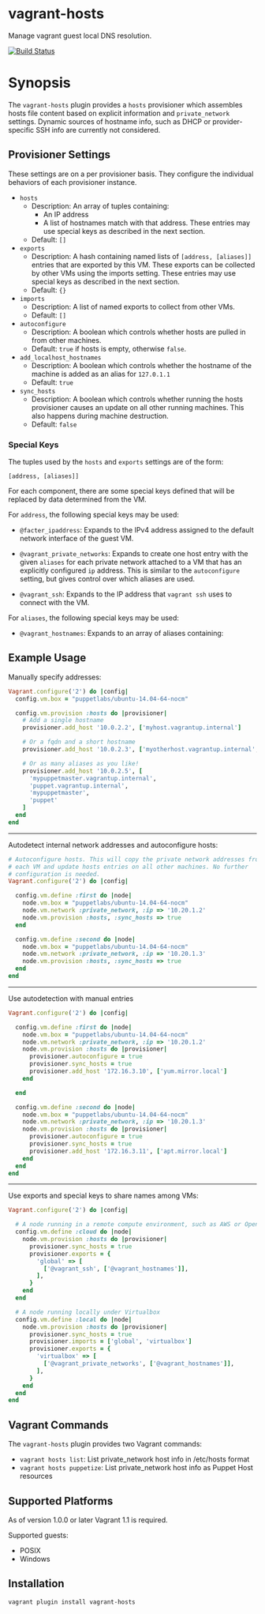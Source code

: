 vagrant-hosts
=============

Manage vagrant guest local DNS resolution.

[![Build Status](https://travis-ci.org/oscar-stack/vagrant-hosts.svg?branch=master)](https://travis-ci.org/oscar-stack/vagrant-hosts)

Synopsis
========

The `vagrant-hosts` plugin provides a `hosts` provisioner which assembles hosts file content based on explicit information and `private_network` settings. Dynamic sources of hostname info, such as DHCP or provider-specific SSH info are currently not considered.


Provisioner Settings
--------------------

These settings are on a per provisioner basis. They configure the individual
behaviors of each provisioner instance.

  * `hosts`
    * Description: An array of tuples containing:
      - An IP address
      - A list of hostnames match with that address.
      These entries may use special keys as described in the next section.
    * Default: `[]`
  * `exports`
    * Description: A hash containing named lists of `[address, [aliases]]`
      entries that are exported by this VM. These exports can be collected
      by other VMs using the imports setting. These entries may use special
      keys as described in the next section.
    * Default: `{}`
  * `imports`
    * Description: A list of named exports to collect from other VMs.
    * Default: `[]`
  * `autoconfigure`
    * Description: A boolean which controls whether hosts are pulled in from other machines.
    * Default: `true` if hosts is empty, otherwise `false`.
  * `add_localhost_hostnames`
    * Description: A boolean which controls whether the hostname of the machine is added as an alias for `127.0.1.1`
    * Default: `true`
  * `sync_hosts`
    * Description: A boolean which controls whether running the hosts provisioner causes an update on all other running machines.
      This also happens during machine destruction.
    * Default: `false`

### Special Keys

The tuples used by the `hosts` and `exports` settings are of the form:

    [address, [aliases]]

For each component, there are some special keys defined that will be replaced by
data determined from the VM.

For `address`, the following special keys may be used:

  - `@facter_ipaddress`: Expands to the IPv4 address assigned to the
    default network interface of the guest VM.

  - `@vagrant_private_networks`: Expands to create one host entry with the given
    `aliases` for each private network attached to a VM that has an explicitly
    configured `ip` address. This is similar to the `autoconfigure` setting, but
    gives control over which aliases are used.

  - `@vagrant_ssh`: Expands to the IP address that `vagrant ssh` uses to connect
    with the VM.

For `aliases`, the following special keys may be used:

  - `@vagrant_hostnames`: Expands to an array of aliases containing:
        <vm hostname> <first component of vm hostname> <vm name>


Example Usage
-------------

Manually specify addresses:

```ruby
Vagrant.configure('2') do |config|
  config.vm.box = "puppetlabs/ubuntu-14.04-64-nocm"

  config.vm.provision :hosts do |provisioner|
    # Add a single hostname
    provisioner.add_host '10.0.2.2', ['myhost.vagrantup.internal']

    # Or a fqdn and a short hostname
    provisioner.add_host '10.0.2.3', ['myotherhost.vagrantup.internal', 'myotherhost']

    # Or as many aliases as you like!
    provisioner.add_host '10.0.2.5', [
      'mypuppetmaster.vagrantup.internal',
      'puppet.vagrantup.internal',
      'mypuppetmaster',
      'puppet'
    ]
  end
end
```

- - -

Autodetect internal network addresses and autoconfigure hosts:

```ruby
# Autoconfigure hosts. This will copy the private network addresses from
# each VM and update hosts entries on all other machines. No further
# configuration is needed.
Vagrant.configure('2') do |config|

  config.vm.define :first do |node|
    node.vm.box = "puppetlabs/ubuntu-14.04-64-nocm"
    node.vm.network :private_network, :ip => '10.20.1.2'
    node.vm.provision :hosts, :sync_hosts => true
  end

  config.vm.define :second do |node|
    node.vm.box = "puppetlabs/ubuntu-14.04-64-nocm"
    node.vm.network :private_network, :ip => '10.20.1.3'
    node.vm.provision :hosts, :sync_hosts => true
  end
end
```

- - -

Use autodetection with manual entries

```ruby
Vagrant.configure('2') do |config|

  config.vm.define :first do |node|
    node.vm.box = "puppetlabs/ubuntu-14.04-64-nocm"
    node.vm.network :private_network, :ip => '10.20.1.2'
    node.vm.provision :hosts do |provisioner|
      provisioner.autoconfigure = true
      provisioner.sync_hosts = true
      provisioner.add_host '172.16.3.10', ['yum.mirror.local']
    end

  end

  config.vm.define :second do |node|
    node.vm.box = "puppetlabs/ubuntu-14.04-64-nocm"
    node.vm.network :private_network, :ip => '10.20.1.3'
    node.vm.provision :hosts do |provisioner|
      provisioner.autoconfigure = true
      provisioner.sync_hosts = true
      provisioner.add_host '172.16.3.11', ['apt.mirror.local']
    end
  end
end
```

- - -

Use exports and special keys to share names among VMs:

```ruby
Vagrant.configure('2') do |config|

  # A node running in a remote compute environment, such as AWS or OpenStack.
  config.vm.define :cloud do |node|
    node.vm.provision :hosts do |provisioner|
      provisioner.sync_hosts = true
      provisioner.exports = {
        'global' => [
          ['@vagrant_ssh', ['@vagrant_hostnames']],
        ],
      }
    end
  end

  # A node running locally under Virtualbox
  config.vm.define :local do |node|
    node.vm.provision :hosts do |provisioner|
      provisioner.sync_hosts = true
      provisioner.imports = ['global', 'virtualbox']
      provisioner.exports = {
        'virtualbox' => [
          ['@vagrant_private_networks', ['@vagrant_hostnames']],
        ],
      }
    end
  end
end
```

Vagrant Commands
----------------

The `vagrant-hosts` plugin provides two Vagrant commands:

  - `vagrant hosts list`: List private_network host info in /etc/hosts format
  - `vagrant hosts puppetize`: List private_network host info as Puppet Host resources

Supported Platforms
-------------------

As of version 1.0.0 or later Vagrant 1.1 is required.

Supported guests:

  * POSIX
  * Windows

Installation
------------

    vagrant plugin install vagrant-hosts
